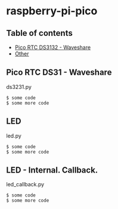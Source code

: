 # raspberry-pi-pico
## Table of contents
* [Pico RTC DS3132 - Waveshare](#pico-rtc-ds3132-waveshare)
* [Other](#other)
## Pico RTC DS31 - Waveshare
ds3231.py
```
$ some code
$ some more code
```
## LED
led.py
```
$ some code
$ some more code
```
## LED - Internal. Callback.
led_callback.py
```
$ some code
$ some more code
```

